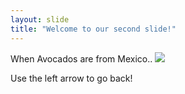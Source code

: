 ```yaml
---
layout: slide
title: "Welcome to our second slide!"
---
```

When Avocados are from Mexico..
<img src = "https://c-7npsfqifvt34x24jnhjyx2esbolfsx2edpn.g00.ranker.com/g00/3_c-7x78x78x78.sbolfs.dpn_/c-7NPSFQIFVT34x24iuuqtx3ax2fx2fjnhjy.sbolfs.dpnx2fvtfs_opef_jnhx2f61184x2f2112568117x2fpsjhjobmx2fvtc-qipup-v2x3fx78x3d761x26rx3d61x26gnx3dqkqhx26gjux3ddspqx26dspqx3dgbdftx26j21d.nbslx3djnbhf_$/$/$/$/$/$">
 
 
 Use the left arrow to go back!
